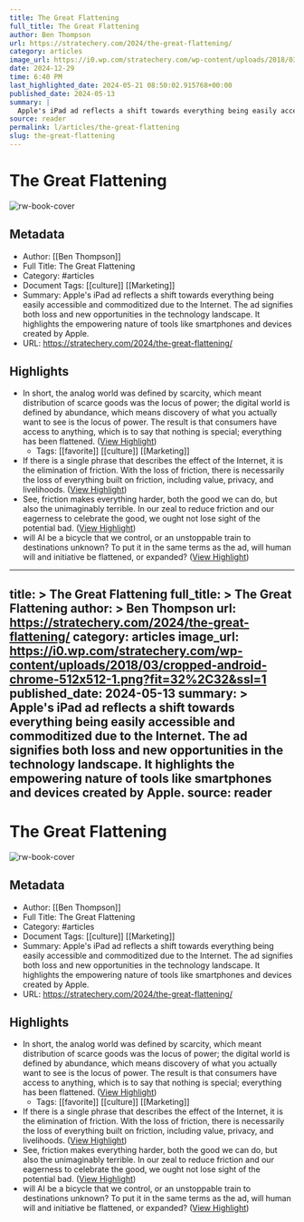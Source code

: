 ```yaml
---
title: The Great Flattening
full_title: The Great Flattening
author: Ben Thompson
url: https://stratechery.com/2024/the-great-flattening/
category: articles
image_url: https://i0.wp.com/stratechery.com/wp-content/uploads/2018/03/cropped-android-chrome-512x512-1.png?fit=32%2C32&ssl=1
date: 2024-12-29
time: 6:40 PM
last_highlighted_date: 2024-05-21 08:50:02.915768+00:00
published_date: 2024-05-13
summary: |
  Apple's iPad ad reflects a shift towards everything being easily accessible and commoditized due to the Internet. The ad signifies both loss and new opportunities in the technology landscape. It highlights the empowering nature of tools like smartphones and devices created by Apple.
source: reader
permalink: l/articles/the-great-flattening
slug: the-great-flattening
---
```

# The Great Flattening

![rw-book-cover](https://i0.wp.com/stratechery.com/wp-content/uploads/2018/03/cropped-android-chrome-512x512-1.png?fit=32%2C32&ssl=1)

## Metadata
- Author: [[Ben Thompson]]
- Full Title: The Great Flattening
- Category: #articles
- Document Tags: [[culture]] [[Marketing]] 
- Summary: Apple's iPad ad reflects a shift towards everything being easily accessible and commoditized due to the Internet. The ad signifies both loss and new opportunities in the technology landscape. It highlights the empowering nature of tools like smartphones and devices created by Apple.
- URL: https://stratechery.com/2024/the-great-flattening/

## Highlights
- In short, the analog world was defined by scarcity, which meant distribution of scarce goods was the locus of power; the digital world is defined by abundance, which means discovery of what you actually want to see is the locus of power. The result is that consumers have access to anything, which is to say that nothing is special; everything has been flattened. ([View Highlight](https://read.readwise.io/read/01hyd525cx4xspfy5zdghhtn04))
    - Tags: [[favorite]] [[culture]] [[Marketing]] 
- If there is a single phrase that describes the effect of the Internet, it is the elimination of friction. With the loss of friction, there is necessarily the loss of everything built on friction, including value, privacy, and livelihoods. ([View Highlight](https://read.readwise.io/read/01hyd58rk94s5kj249zxjps6kv))
- See, friction makes everything harder, both the good we can do, but also the unimaginably terrible. In our zeal to reduce friction and our eagerness to celebrate the good, we ought not lose sight of the potential bad. ([View Highlight](https://read.readwise.io/read/01hyd5atksd8hnngqbmsgdtpcb))
- will AI be a bicycle that we control, or an unstoppable train to destinations unknown? To put it in the same terms as the ad, will human will and initiative be flattened, or expanded? ([View Highlight](https://read.readwise.io/read/01hyd5fs952g9xf5qrgngrf2pv))


---
title: >
  The Great Flattening
full_title: >
  The Great Flattening
author: >
  Ben Thompson
url: https://stratechery.com/2024/the-great-flattening/
category: articles
image_url: https://i0.wp.com/stratechery.com/wp-content/uploads/2018/03/cropped-android-chrome-512x512-1.png?fit=32%2C32&ssl=1
published_date: 2024-05-13
summary: >
  Apple's iPad ad reflects a shift towards everything being easily accessible and commoditized due to the Internet. The ad signifies both loss and new opportunities in the technology landscape. It highlights the empowering nature of tools like smartphones and devices created by Apple.
source: reader
---
# The Great Flattening

![rw-book-cover](https://i0.wp.com/stratechery.com/wp-content/uploads/2018/03/cropped-android-chrome-512x512-1.png?fit=32%2C32&ssl=1)

## Metadata
- Author: [[Ben Thompson]]
- Full Title: The Great Flattening
- Category: #articles
- Document Tags: [[culture]] [[Marketing]] 
- Summary: Apple's iPad ad reflects a shift towards everything being easily accessible and commoditized due to the Internet. The ad signifies both loss and new opportunities in the technology landscape. It highlights the empowering nature of tools like smartphones and devices created by Apple.
- URL: https://stratechery.com/2024/the-great-flattening/

## Highlights
- In short, the analog world was defined by scarcity, which meant distribution of scarce goods was the locus of power; the digital world is defined by abundance, which means discovery of what you actually want to see is the locus of power. The result is that consumers have access to anything, which is to say that nothing is special; everything has been flattened. ([View Highlight](https://read.readwise.io/read/01hyd525cx4xspfy5zdghhtn04))
    - Tags: [[favorite]] [[culture]] [[Marketing]] 
- If there is a single phrase that describes the effect of the Internet, it is the elimination of friction. With the loss of friction, there is necessarily the loss of everything built on friction, including value, privacy, and livelihoods. ([View Highlight](https://read.readwise.io/read/01hyd58rk94s5kj249zxjps6kv))
- See, friction makes everything harder, both the good we can do, but also the unimaginably terrible. In our zeal to reduce friction and our eagerness to celebrate the good, we ought not lose sight of the potential bad. ([View Highlight](https://read.readwise.io/read/01hyd5atksd8hnngqbmsgdtpcb))
- will AI be a bicycle that we control, or an unstoppable train to destinations unknown? To put it in the same terms as the ad, will human will and initiative be flattened, or expanded? ([View Highlight](https://read.readwise.io/read/01hyd5fs952g9xf5qrgngrf2pv))


